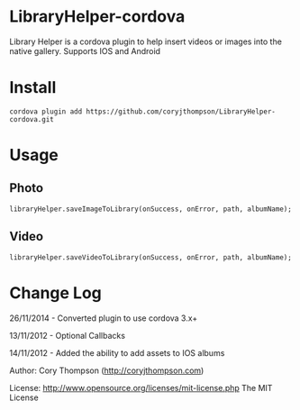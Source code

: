 LibraryHelper-cordova
======================

Library Helper is a cordova plugin to help insert videos or images into the native gallery. Supports IOS and Android

Install
=======

	cordova plugin add https://github.com/coryjthompson/LibraryHelper-cordova.git

Usage
=====
Photo
-----
	libraryHelper.saveImageToLibrary(onSuccess, onError, path, albumName); 
Video
-----
	libraryHelper.saveVideoToLibrary(onSuccess, onError, path, albumName);                                                


Change Log
==========
26/11/2014 - Converted plugin to use cordova 3.x+

13/11/2012 - Optional Callbacks

14/11/2012 - Added the ability to add assets to IOS albums

Author: Cory Thompson (http://coryjthompson.com)

License: http://www.opensource.org/licenses/mit-license.php The MIT License
